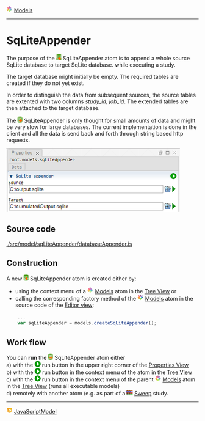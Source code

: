![](../../../../icons/models.png) [Models](../models.md)

----

# SqLiteAppender
		
The purpose of the ![](../../../../icons/databaseAppender.png) SqLiteAppender atom is to append a whole source SqLite database to target SqLite database.
while executing a study. 

The target database might initially be empty. The required tables are created if they do not yet exist. 

In order to distinguish the data from subsequent sources, the source tables are extented with two columns *study_id*, *job_id*.
The extended tables are then attached to the target database. 

The ![](../../../../icons/databaseAppender.png) SqLiteAppender is only thought for small amounts of data and might be very slow for large databases. The current implementation is done in the client and all the data is send back and forth through string based http requests. 
	
![](../../../images/sqlite_appender.png)
		
## Source code

[./src/model/sqLiteAppender/databaseAppender.js](../../../../src/model/sqLiteAppender/sqLiteAppender.js)

## Construction
		
A new ![](../../../../icons/databaseAppender.png) SqLiteAppender atom is created either by: 

* using the context menu of a ![](../../../../icons/models.png) [Models](../models.md) atom in the [Tree View](../../../views/treeView.md) or
* calling the corresponding factory method of the ![](../../../../icons/models.png) [Models](../models.md) atom in the source code of the [Editor view](../../../views/editorView.md):

```javascript
    ...
    var sqLiteAppender = models.createSqLiteAppender();	     
```

## Work flow	

You can **run** the ![](../../../../icons/databaseAppender.png) SqLiteAppender atom either<br> 
a) with the ![](../../../../icons/run.png) run button in the upper right corner of the [Properties View](../../../views/propertiesView.md)<br>
b) with the ![](../../../../icons/run.png) run button in the context menu of the atom in the [Tree View](../../../views/treeView.md)<br>
c) with the ![](../../../../icons/run.png) run button in the context menu of the parent ![](../../../../icons/models.png) [Models](../models.md) atom in the [Tree View](../../../views/treeView.md) (runs all executable models)<br>
d) remotely with another atom (e.g. as part of a ![](../../../../icons/sweep.png) [Sweep](../../study/sweep/sweep.md) study. 

----

![](../../../../icons/javaScript.png) [JavaScriptModel](../code/javaScriptModel.md)
